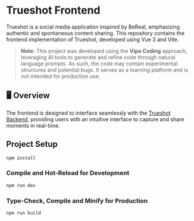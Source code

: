 # Trueshot Frontend

Trueshot is a social media application inspired by BeReal, emphasizing authentic and spontaneous content sharing. This repository contains the frontend implementation of Trueshot, developed using Vue 3 and Vite.

> **Note:** This project was developed using the **Vipe Coding** approach, leveraging AI tools to generate and refine code through natural language prompts. As such, the code may contain experimental structures and potential bugs. It serves as a learning platform and is not intended for production use.

## 🖥️ Overview

The frontend is designed to interface seamlessly with the [Trueshot Backend](https://github.com/Kamal-Abdullayev/trueshot-backend), providing users with an intuitive interface to capture and share moments in real-time.


## Project Setup

```sh
npm install
```

### Compile and Hot-Reload for Development

```sh
npm run dev
```

### Type-Check, Compile and Minify for Production

```sh
npm run build
```
